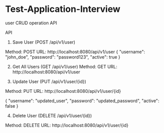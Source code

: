 # Test-Application-Interview
user CRUD operation API


API
1. Save User (POST /api/v1/user)

Method: POST
URL: http://localhost:8080/api/v1/user
{
  "username": "john_doe",
  "password": "password123",
  "active": true
}

2. Get All Users (GET /api/v1/user)
Method: GET
URL: http://localhost:8080/api/v1/user

3. Update User (PUT /api/v1/user/{id})

Method: PUT
URL: http://localhost:8080/api/v1/user/{id} 

{
  "username": "updated_user",
  "password": "updated_password",
  "active": false
}


4. Delete User (DELETE /api/v1/user/{id})

Method: DELETE
URL: http://localhost:8080/api/v1/user/{id}
